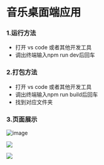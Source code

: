 # 音乐桌面端应用

### 1.运行方法

* 打开 vs code 或者其他开发工具
* 调出终端输入npm run dev后回车

### 2.打包方法

* 打开 vs code 或者其他开发工具
* 调出终端输入npm run build后回车
* 找到对应文件夹

### 3.页面展示

![image](https://github.com/phli-angel/music-desk/blob/main/view-display/main-view1.png)

![](https://github.com/phli-angel/music-desk/blob/main/view-display/main-view2.png)

![](https://github.com/phli-angel/music-desk/blob/main/view-display/play.png)